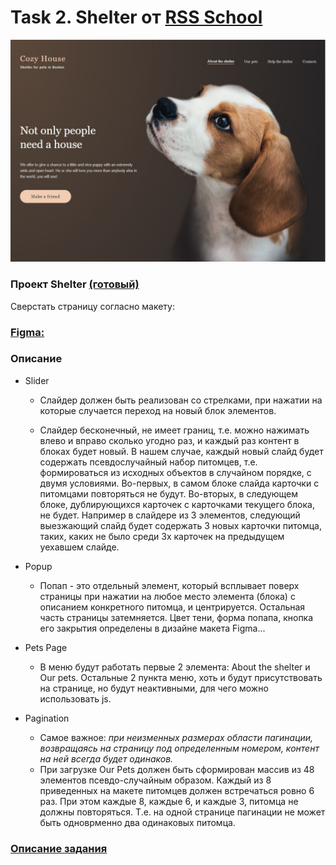 # Task 2. Shelter от [RSS School](https://rs.school/)

<img src="./img/shelter.jpg">

### **Проект Shelter [(готовый)]( https://marinatwice82.github.io/shelter/)**

Сверстать страницу согласно макету:

### [**Figma:**](https://www.figma.com/file/tKcmzkARtMUFQAR9VLdLkl/shelter-dom?node-id=94%3A43)

### Описание 

* Slider

    * Слайдер должен быть реализован со стрелками, при нажатии на которые случается переход на новый блок элементов.

    * Слайдер бесконечный, не имеет границ, т.е. можно нажимать влево и вправо сколько угодно раз, и каждый раз контент в блоках будет новый. В нашем случае, каждый новый слайд будет содержать псевдослучайный набор питомцев, т.е. формироваться из исходных объектов в случайном порядке, с двумя условиями. Во-первых, в самом блоке слайда карточки с питомцами повторяться не будут. Во-вторых, в следующем блоке, дублирующихся карточек с карточками текущего блока, не будет. Например в слайдере из 3 элементов, следующий выезжающий слайд будет содержать 3 новых карточки питомца, таких, каких не было среди 3х карточек на предыдущем уехавшем слайде.
* Popup
    * Попап - это отдельный элемент, который всплывает поверх страницы при нажатии на любое место элемента (блока) с описанием конкретного питомца, и центрируется. Остальная часть страницы затемняется. Цвет тени, форма попапа, кнопка его закрытия определены в дизайне макета Figma...
* Pets Page
    * В меню будут работать первые 2 элемента: About the shelter и Our pets. Остальные 2 пункта меню, хоть и будут присутствовать на странице, но будут неактивными, для чего можно использовать js.
*  Pagination
    * Самое важное: *при неизменных размерах области пагинации, возвращаясь на страницу под определенным номером, контент на ней всегда будет одинаков.*
    * При загрузке Our Pets должен быть сформирован массив из 48 элементов псевдо-случайным образом. Каждый из 8 приведенных на макете питомцев должен встречаться ровно 6 раз. При этом каждые 8, каждые 6, и каждые 3, питомца не должны повторяться. Т.е. на одной странице пагинации не может быть одноврменно два одинаковых питомца.

### [Описание задания](https://github.com/rolling-scopes-school/tasks/blob/master/tasks/markups/level-2/shelter/shelter-DOM-ru.md)
